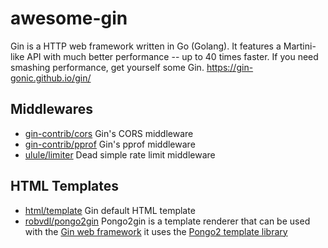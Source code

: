 # awesome-gin

Gin is a HTTP web framework written in Go (Golang). It features a Martini-like API with much better performance -- up to 40 times faster. If you need smashing performance, get yourself some Gin. https://gin-gonic.github.io/gin/

## Middlewares

* [gin-contrib/cors](https://github.com/gin-contrib/cors) Gin's CORS middleware
* [gin-contrib/pprof](https://github.com/gin-contrib/pprof) Gin's pprof middleware
* [ulule/limiter](https://github.com/ulule/limiter/tree/master/examples/gin) Dead simple rate limit middleware

## HTML Templates

* [html/template](https://golang.org/pkg/html/template/) Gin default HTML template
* [robvdl/pongo2gin](https://github.com/robvdl/pongo2gin) Pongo2gin is a template renderer that can be used with the [Gin web framework](https://github.com/gin-gonic/gin) it uses the [Pongo2 template library](https://github.com/flosch/pongo2)
